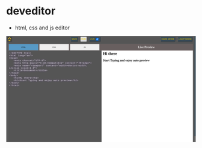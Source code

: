 # deveditor
- html, css and js editor

![image-preview](./Screenshot%202022-09-30%209.40.51%20AM.png)